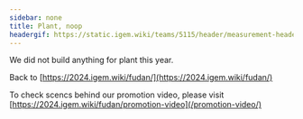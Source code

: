 ```yaml
---
sidebar: none
title: Plant, noop
headergif: https://static.igem.wiki/teams/5115/header/measurement-header.gif
---
```


We did not build anything for plant this year.

Back to [https://2024.igem.wiki/fudan/](https://2024.igem.wiki/fudan/)

To check scencs behind our promotion video, please visit [https://2024.igem.wiki/fudan/promotion-video](/promotion-video/)